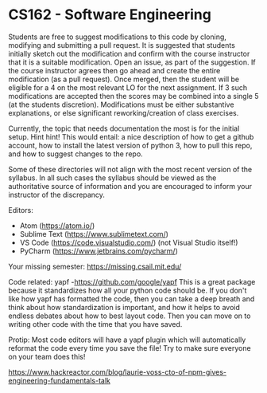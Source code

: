 # CS162 - Software Engineering

Students are free to suggest modifications to this code by cloning, modifying and submitting a pull request.  It is suggested that students initially sketch out the modification and confirm with the course instructor that it is a suitable modification.  Open an issue, as part of the suggestion.  If the course instructor agrees then go ahead and create the entire modification (as a pull request). Once merged, then the student will be eligible for a 4 on the most relevant LO for the next assignment.  If 3 such modifications are accepted then the scores may be combined into a single 5 (at the students discretion).  Modifications must be either substantive explanations, or else significant reworking/creation of class exercises.

Currently, the topic that needs documentation the most is for the initial setup.  Hint hint!  This would entail: a nice description of how to get a github account, how to install the latest version of python 3, how to pull this repo, and how to suggest changes to the repo.

Some of these directories will not align with the most recent version of the syllabus.  In all such cases the syllabus should be viewed as the authoritative source of information and you are encouraged to inform your instructor of the discrepancy.



Editors:
 - Atom (https://atom.io/)
 - Sublime Text (https://www.sublimetext.com/)
 - VS Code (https://code.visualstudio.com/) (not Visual Studio itself!)
 - PyCharm (https://www.jetbrains.com/pycharm/)

Your missing semester:
https://missing.csail.mit.edu/

Code related:
yapf  -https://github.com/google/yapf
This is a great package because it standardizes how all your python code should be.
If you don't like how yapf has formatted the code, then you can take a deep breath
and think about how standardization is important, and how it helps to avoid
endless debates about how to best layout code. Then you can move on to writing other
code with the time that you have saved.

Protip: Most code editors will have a yapf plugin which will automatically reformat the
code every time you save the file! Try to make sure everyone on your team does this!

https://www.hackreactor.com/blog/laurie-voss-cto-of-npm-gives-engineering-fundamentals-talk
